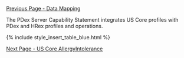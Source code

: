 <!-- CapabilityStatement-pdex-server-intro.md {% comment %}
*****************************************************************************************
*                            WARNING: DO NOT EDIT THIS FILE                             *
*                                                                                       *
* This file is generated by SUSHI. Any edits you make to this file will be overwritten. *
*                                                                                       *
* To change the contents of this file, edit the original source file at:                *
* ig-data/input/pagecontent/CapabilityStatement-pdex-server-intro.md                    *
*****************************************************************************************
{% endcomment %} -->
[Previous Page - Data Mapping](DataMapping.html)

The PDex Server Capability Statement integrates US Core profiles with PDex and HRex profiles and operations.

{% include style_insert_table_blue.html %}

[Next Page - US Core AllergyIntolerance](USCoreAllergyIntolerance.html)
